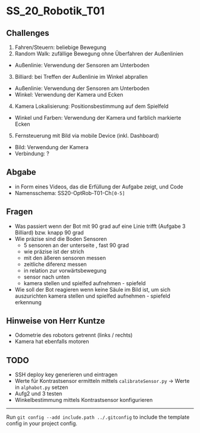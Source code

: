 # SS_20_Robotik_T01

## Challenges

1. Fahren/Steuern: beliebige Bewegung
2. Random Walk: zufällige Bewegung ohne Überfahren der Außenlinien
  * Außenlinie: Verwendung der Sensoren am Unterboden
3. Billiard: bei Treffen der Außenlinie im Winkel abprallen
  * Außenlinie: Verwendung der Sensoren am Unterboden
  * Winkel: Verwendung der Kamera und Ecken
4. Kamera Lokalisierung: Positionsbestimmung auf dem Spielfeld
  * Winkel und Farben: Verwendung der Kamera und farblich markierte Ecken
5. Fernsteuerung mit Bild via mobile Device (inkl. Dashboard)
  * Bild: Verwendung der Kamera
  * Verbindung: ?

## Abgabe

- in Form eines Videos, das die Erfüllung der Aufgabe zeigt, und Code
- Namensschema: SS20-OptRob-T01-Ch`[0-5]`

## Fragen

- Was passiert wenn der Bot mit 90 grad auf eine Linie trifft (Aufgabe 3 Billiard) bzw. knapp 90 grad
- Wie präzise sind die Boden Sensoren
  - 5 sensoren an der unterseite , fast 90 grad
  - wie präzise ist der strich
  - mit den äßeren sensoren messen
  - zeitliche diferenz messen
  - in relation zur vorwärtsbewegung
  - sensor nach unten
  - kamera stellen und spielfed aufnehmen - spiefeld
- Wie soll der Bot reagieren wenn keine Säule im Bild ist, um sich auszurichten
  kamera stellen und spielfed aufnehmen - spiefeld erkennung

## Hinweise von Herr Kuntze
- Odometrie des robotors getrennt (links / rechts)
- Kamera hat ebenfalls motoren

## TODO

- SSH deploy key generieren und eintragen
- Werte für Kontrastsensor ermitteln mittels `calibrateSensor.py` -> Werte in `alphabot.py` setzen
- Aufg2 und 3 testen
- Winkelbestimmung mittels Kontrastsensor konfigurieren

---

Run `git config --add include.path ../.gitconfig` to include the template config in your project config.
